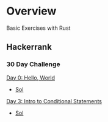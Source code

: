 
# Overview 

Basic Exercises with Rust 

## Hackerrank 

### 30 Day Challenge 

[Day 0: Hello, World](https://www.hackerrank.com/challenges/30-hello-world/problem)
- [Sol](day0_helloworld.rs)

[Day 3: Intro to Conditional Statements](https://www.hackerrank.com/challenges/30-conditional-statements/)
- [Sol](day3_condstat1.rs)










